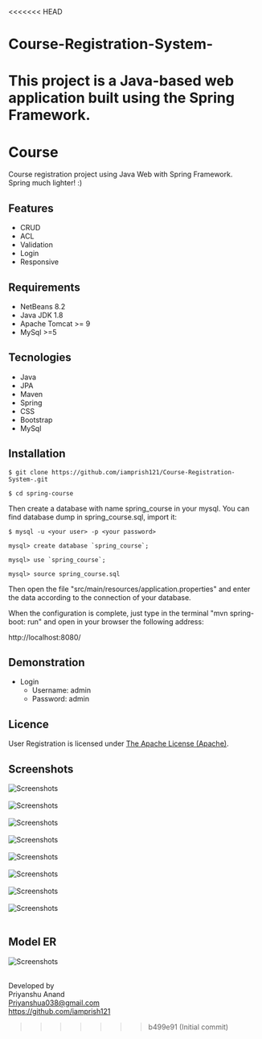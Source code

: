 <<<<<<< HEAD
# Course-Registration-System-
This project is a Java-based web application built using the Spring Framework.
=======
# Course

Course registration project using Java Web with Spring Framework.<br>
Spring much lighter! :)

## Features

- CRUD
- ACL
- Validation
- Login
- Responsive

## Requirements

- NetBeans 8.2
- Java JDK 1.8
- Apache Tomcat >= 9
- MySql >=5

## Tecnologies

- Java
- JPA
- Maven
- Spring
- CSS
- Bootstrap
- MySql

## Installation

```
$ git clone https://github.com/iamprish121/Course-Registration-System-.git

$ cd spring-course

```

Then create a database with name spring_course in your mysql. You can find database dump in spring_course.sql, import it:

```
$ mysql -u <your user> -p <your password>

mysql> create database `spring_course`;

mysql> use `spring_course`;

mysql> source spring_course.sql

```

Then open the file "src/main/resources/application.properties" and enter the data according to the connection of your database. <br>

When the configuration is complete, just type in the terminal "mvn spring-boot: run" and open in your browser the following address: <br>

http://localhost:8080/

## Demonstration


- Login
    - Username: admin
    - Password: admin

## Licence

User Registration is licensed under <a href="LICENSE">The Apache License (Apache)</a>.

## Screenshots

![Screenshots](screenshots/screenshot01.png)<br><br>
![Screenshots](screenshots/screenshot02.png)<br><br>
![Screenshots](screenshots/screenshot03.png)<br><br>
![Screenshots](screenshots/screenshot04.png)<br><br>
![Screenshots](screenshots/screenshot05.png)<br><br>
![Screenshots](screenshots/screenshot06.png)<br><br>
![Screenshots](screenshots/screenshot07.png)<br><br>
![Screenshots](screenshots/screenshot08.png)<br><br>

## Model ER

![Screenshots](model_er.png)<br><br>


Developed by<br>
Priyanshu Anand<br>
Priyanshua038@gmail.com<br>
https://github.com/iamprish121<br>
>>>>>>> b499e91 (Initial commit)
